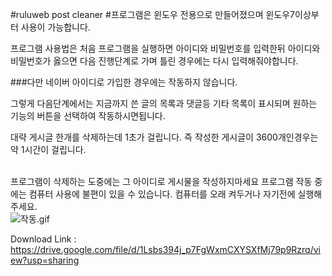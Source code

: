 #ruluweb post cleaner
#프로그램은 윈도우 전용으로 만들어졌으며 윈도우7이상부터 사용이 가능합니다.

프로그램 사용법은
처음 프로그램을 실행하면 아이디와 비밀번호를 입력한뒤 아이디와 비밀번호가 옳으면 다음 진행단계로 가며 틀린 경우에는 다시 입력해줘야합니다.

###다만 네이버 아이디로 가입한 경우에는 작동하지 않습니다.

그렇게 다음단계에서는 지금까지 쓴 글의 목록과 댓글등 기타 목록이 표시되며 원하는 기능의 버튼을 선택하여 작동하시면됩니다.

대략 게시글 한개를 삭제하는데 1초가 걸립니다. 즉 작성한 게시글이 3600개인경우는 약 1시간이 걸립니다.

<br>프로그램이 삭제하는 도중에는 그 아이디로 게시물을 작성하지마세요 프로그램 작동 중에는 컴퓨터 사용에 불편이 있을 수 있습니다. 컴퓨터를 오래 켜두거나 자기전에 실행해주세요.</br>
<img src="http://i2.ruliweb.com/ori/17/01/19/159b57c3b7f19d5e2.gif" alt="작동.gif">

Download Link : https://drive.google.com/file/d/1Lsbs394j_p7FgWxmCXYSXfMj79p9Rzrq/view?usp=sharing

